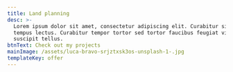 ```yaml
---
title: Land planning
desc: >-
  Lorem ipsum dolor sit amet, consectetur adipiscing elit. Curabitur sit amet
  tempus lectus. Curabitur tempor tortor sed tortor faucibus feugiat vitae
  suscipit tellus.
btnText: Check out my projects
mainImage: /assets/luca-bravo-srjztxsk3os-unsplash-1-.jpg
templateKey: offer
---
```

